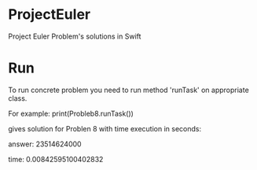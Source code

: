 # ProjectEuler
Project Euler Problem's solutions in Swift 

# Run
To run concrete problem you need to run method 'runTask' on appropriate class.

For example:
print(Probleb8.runTask())

gives solution for Problen 8 with time execution in seconds:

answer: 23514624000

time: 0.00842595100402832

